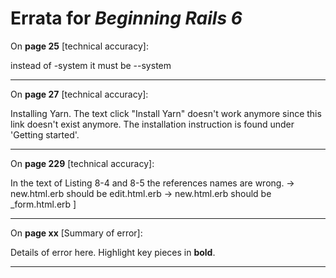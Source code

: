 # Errata for *Beginning Rails 6*

On **page 25** [technical accuracy]:
 
instead of -system it must be --system 

***

On **page 27** [technical accuracy]:
 
Installing Yarn. The text click "Install Yarn" doesn't work anymore since this link doesn't exist anymore. The installation instruction is found under 'Getting started'.

***

On **page 229** [technical accuracy]:
 
In the text of Listing 8-4 and 8-5 the references names are wrong.
-> new.html.erb should be edit.html.erb
-> new.html.erb should be _form.html.erb
]


***

On **page xx** [Summary of error]:
 
Details of error here. Highlight key pieces in **bold**.

***
